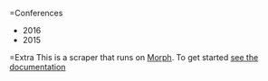 =Conferences
* 2016
* 2015

=Extra
This is a scraper that runs on [Morph](https://morph.io). To get started [see the documentation](https://morph.io/documentation)
